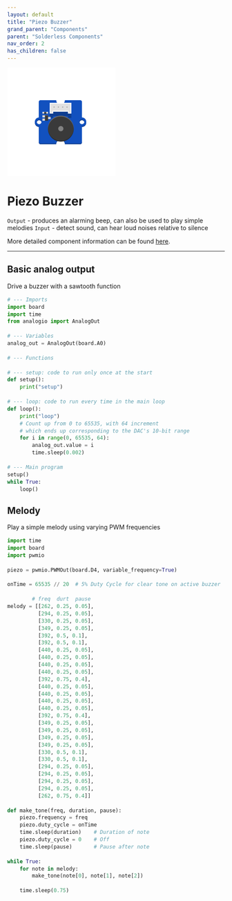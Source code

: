 ```yaml
---
layout: default
title: "Piezo Buzzer"
grand_parent: "Components"
parent: "Solderless Components"
nav_order: 2
has_children: false
---
```


<img src="assets/Grove-Piezo-Buzzer.png" alt="Piezo Buzzer" width="250"/>

# Piezo Buzzer
`Output` - produces an alarming beep, can also be used to play simple melodies
`Input` - detect sound, can hear loud noises relative to silence

More detailed component information can be found [here](https://www.seeedstudio.com/Grove-Buzzer.html).

---

## Basic analog output
Drive a buzzer with a sawtooth function
```python
# --- Imports
import board
import time
from analogio import AnalogOut

# --- Variables
analog_out = AnalogOut(board.A0)

# --- Functions

# --- setup: code to run only once at the start
def setup():
	print("setup")

# --- loop: code to run every time in the main loop
def loop():
	print("loop")
	# Count up from 0 to 65535, with 64 increment
	# which ends up corresponding to the DAC's 10-bit range
	for i in range(0, 65535, 64):
		analog_out.value = i
		time.sleep(0.002)

# --- Main program
setup()
while True:
	loop()

```

## Melody
Play a simple melody using varying PWM frequencies
```python
import time
import board
import pwmio

piezo = pwmio.PWMOut(board.D4, variable_frequency=True)

onTime = 65535 // 20  # 5% Duty Cycle for clear tone on active buzzer

        # freq  durt  pause
melody = [[262, 0.25, 0.05],
          [294, 0.25, 0.05],
          [330, 0.25, 0.05],
          [349, 0.25, 0.05],
          [392, 0.5, 0.1],
          [392, 0.5, 0.1],
          [440, 0.25, 0.05],
          [440, 0.25, 0.05],
          [440, 0.25, 0.05],
          [440, 0.25, 0.05],
          [392, 0.75, 0.4],
          [440, 0.25, 0.05],
          [440, 0.25, 0.05],
          [440, 0.25, 0.05],
          [440, 0.25, 0.05],
          [392, 0.75, 0.4],
          [349, 0.25, 0.05],
          [349, 0.25, 0.05],
          [349, 0.25, 0.05],
          [349, 0.25, 0.05],
          [330, 0.5, 0.1],
          [330, 0.5, 0.1],
          [294, 0.25, 0.05],
          [294, 0.25, 0.05],
          [294, 0.25, 0.05],
          [294, 0.25, 0.05],
          [262, 0.75, 0.4]]

def make_tone(freq, duration, pause):
    piezo.frequency = freq
    piezo.duty_cycle = onTime
    time.sleep(duration)    # Duration of note
    piezo.duty_cycle = 0    # Off
    time.sleep(pause)       # Pause after note

while True:
    for note in melody:
        make_tone(note[0], note[1], note[2])

    time.sleep(0.75)
```

